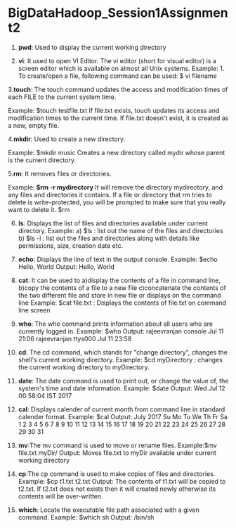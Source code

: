 # BigDataHadoop_Session1Assignment2
1. __pwd__: Used to display the current working directory

2. __vi__: It used to open VI Editor. The vi editor (short for visual editor) is a screen editor which is available on almost all Unix systems. 
Example: 1. To create/open a file, following command can be used:
              $ vi filename

3.__touch__: The touch command updates the access and modification times of each FILE to the current system time.

Example: $touch testfile.txt
    If file.txt exists, touch updates its access and modification times to the current time. If file.txt doesn't exist, it is created as a new, empty file.
    
4.__mkdir__: Used to create a new directory.

Example: $mkdir music
    Creates a new directory called mydir whose parent is the current directory.
    
5.__rm__: It removes files or directories.

Example: __$rm -r mydirectory__
         It will remove the directory mydirectory, and any files and directories it contains. If a file or directory that rm tries to delete is write-protected, you will be prompted to make sure that you really want to delete it.
         $rm 
         
 6. __ls__: Displays the list of files and directories available under current directory.
  Example: a) $ls : list out the name of the files and directories
           b) $ls -l : list out the files and directories along with details like permissions, size, creation date etc.
  
 7. __echo__: Displays the line of text in the output console.
  Example: $echo Hello, World
   Output: Hello, World
 
 8. __cat__: It can be used to 
                      a)display the contents of a file in command line, 
                      b)copy the contents of a file to a new file
                      c)concatenate the contents of the two different file and store in new file or displays on the command
                      line
   Example: $cat file.txt : Displays the contents of file.txt on command line screen
 
 9. __who__: The who command prints information about all users who are currently logged in.
  Example: $who
  Output: rajeevranjan console  Jul 11 21:06 
          rajeevranjan ttys000  Jul 11 23:58
 
 10. __cd__: The cd command, which stands for "change directory", changes the shell's current working directory.
  Example: $cd myDirectory : changes the current working directory to myDirectory.
 
 11. __date__: The date command is used to print out, or change the value of, the system's time and date information.
  Example: $date
  Output: Wed Jul 12 00:58:04 IST 2017
 
 12. __cal__: Displays calender of current month from command line in standard calender format.
 Example: $cal
 Output:
 July 2017
Su Mo Tu We Th Fr Sa
                   1
 2  3  4  5  6  7  8
 9 10 11 12 13 14 15
16 17 18 19 20 21 22
23 24 25 26 27 28 29
30 31
 
 13. __mv__:The mv command is used to move or rename files.
 Example:$mv file.txt myDir/
 Output: Moves file.txt to myDir available under current working directory
 
 14. __cp__:The cp command is used to make copies of files and directories.
Example: $cp t1.txt t2.txt
Output: The contents of t1.txt will be copied to t2.txt. If t2.txt does not exists then it will created newly otherwise its contents will be over-written.
 
 15. __which__: Locate the executable file path associated with a given command.
 Example: $which sh
 Output: /bin/sh




